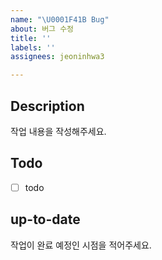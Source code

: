 ```yaml
---
name: "\U0001F41B Bug"
about: 버그 수정
title: ''
labels: ''
assignees: jeoninhwa3

---
```


## Description
작업 내용을 작성해주세요.

## Todo
- [ ] todo

## up-to-date
작업이 완료 예정인 시점을 적어주세요.
